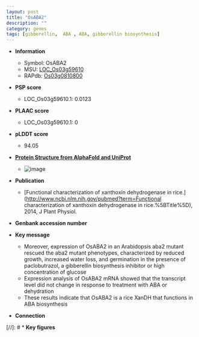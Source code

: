 ```yaml
---
layout: post
title: "OsABA2"
description: ""
category: genes
tags: [gibberellin,  ABA , ABA, gibberellin biosynthesis]
---
```


* **Information**  
    + Symbol: OsABA2  
    + MSU: [LOC_Os03g59610](http://rice.plantbiology.msu.edu/cgi-bin/ORF_infopage.cgi?orf=LOC_Os03g59610)  
    + RAPdb: [Os03g0810800](http://rapdb.dna.affrc.go.jp/viewer/gbrowse_details/irgsp1?name=Os03g0810800)  

* **PSP score**  
    + LOC_Os03g59610.1: 0.0123 

* **PLAAC score**  
    + LOC_Os03g59610.1: 0 

* **pLDDT score**
    + 94.05

* **[Protein Structure from AlphaFold and UniProt](https://www.uniprot.org/uniprotkb/Q7XZH5/entry#structure)**
    + ![image](https://ricepsp.github.io/images/Q7/AF-Q7XZH5-F1.png)

* **Publication**  
    + [Functional characterization of xanthoxin dehydrogenase in rice.](http://www.ncbi.nlm.nih.gov/pubmed?term=Functional characterization of xanthoxin dehydrogenase in rice.%5BTitle%5D), 2014, J Plant Physiol.

* **Genbank accession number**  

* **Key message**  
    + Moreover, expression of OsABA2 in an Arabidopsis aba2 mutant rescued the aba2 mutant phenotypes, characterized by reduced growth, increased water loss, and germination in the presence of paclobutrazol, a gibberellin biosynthesis inhibitor or high concentration of glucose
    + Expression analysis of OsABA2 mRNA showed that the transcript level did not change in response to treatment with ABA or dehydration
    + These results indicate that OsABA2 is a rice XanDH that functions in ABA biosynthesis

* **Connection**  

[//]: # * **Key figures**  


